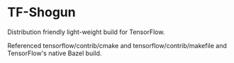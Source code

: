 TF-Shogun
=========

Distribution friendly light-weight build for TensorFlow.

Referenced tensorflow/contrib/cmake and tensorflow/contrib/makefile
and TensorFlow's native Bazel build.
